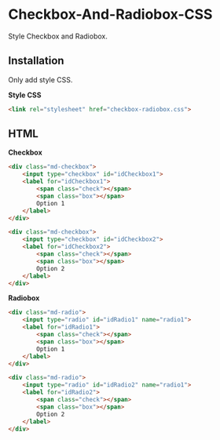 # Checkbox-And-Radiobox-CSS
Style Checkbox and Radiobox.

## Installation
Only add style CSS.

**Style CSS**
```html
<link rel="stylesheet" href="checkbox-radiobox.css">
```

## HTML

**Checkbox**
```html
<div class="md-checkbox">
	<input type="checkbox" id="idCheckbox1">
	<label for="idCheckbox1">
		<span class="check"></span>
		<span class="box"></span>
		Option 1
	</label>
</div>

<div class="md-checkbox">
	<input type="checkbox" id="idCheckbox2">
	<label for="idCheckbox2">
		<span class="check"></span>
		<span class="box"></span>
		Option 2
	</label>
</div>
```

**Radiobox**
```html
<div class="md-radio">
	<input type="radio" id="idRadio1" name="radio1">
	<label for="idRadio1">
		<span class="check"></span>
		<span class="box"></span>
		Option 1
	</label>
</div>

<div class="md-radio">
	<input type="radio" id="idRadio2" name="radio1">
	<label for="idRadio2">
		<span class="check"></span>
		<span class="box"></span>
		Option 2
	</label>
</div>
```

